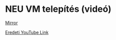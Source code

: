 # NEU VM telepítés (videó)

[Mirror]()

[Eredeti YouTube Link](https://www.youtube.com/watch?v=Qs6yWS1n3W8)